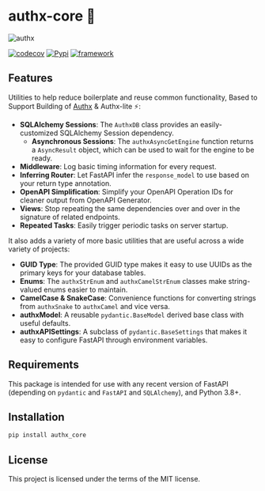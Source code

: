 # authx-core 💫

![authx](https://user-images.githubusercontent.com/52716203/136962014-280d82b0-0640-4ee5-9a11-b451b338f6d8.png)

[![codecov](https://codecov.io/gh/yezz123/authx-core/branch/main/graph/badge.svg?token=VPIFTYFNUO)](https://codecov.io/gh/yezz123/authx-core)
[![Pypi](https://img.shields.io/pypi/pyversions/authx_core.svg?color=%2334D058)](https://pypi.org/project/authx_core)
[![framework](https://img.shields.io/badge/Framework-FastAPI-blue?style)](https://fastapi.tiangolo.com/)

## Features

Utilities to help reduce boilerplate and reuse common functionality, Based to
Support Building of [Authx](https://authx.yezz.me) &amp; Authx-lite ⚡:

- **SQLAlchemy Sessions**: The `AuthxDB` class provides an easily-customized
  SQLAlchemy Session dependency.
  - **Asynchronous Sessions**: The `authxAsyncGetEngine` function returns a
    `AsyncResult` object, which can be used to wait for the engine to be ready.
- **Middleware**: Log basic timing information for every request.
- **Inferring Router**: Let FastAPI infer the `response_model` to use based on
  your return type annotation.
- **OpenAPI Simplification**: Simplify your OpenAPI Operation IDs for cleaner
  output from OpenAPI Generator.
- **Views**: Stop repeating the same dependencies over and over in the signature
  of related endpoints.
- **Repeated Tasks**: Easily trigger periodic tasks on server startup.

It also adds a variety of more basic utilities that are useful across a wide
variety of projects:

- **GUID Type**: The provided GUID type makes it easy to use UUIDs as the
  primary keys for your database tables.
- **Enums**: The `authxStrEnum` and `authxCamelStrEnum` classes make
  string-valued enums easier to maintain.
- **CamelCase & SnakeCase**: Convenience functions for converting strings from
  `authxSnake` to `authxCamel` and vice versa.
- **authxModel**: A reusable `pydantic.BaseModel` derived base class with useful
  defaults.
- **authxAPISettings**: A subclass of `pydantic.BaseSettings` that makes it easy
  to configure FastAPI through environment variables.

## Requirements

This package is intended for use with any recent version of FastAPI (depending
on `pydantic` and `FastAPI` and `SQLAlchemy`), and Python 3.8+.

## Installation

```bash
pip install authx_core
```

## License

This project is licensed under the terms of the MIT license.
